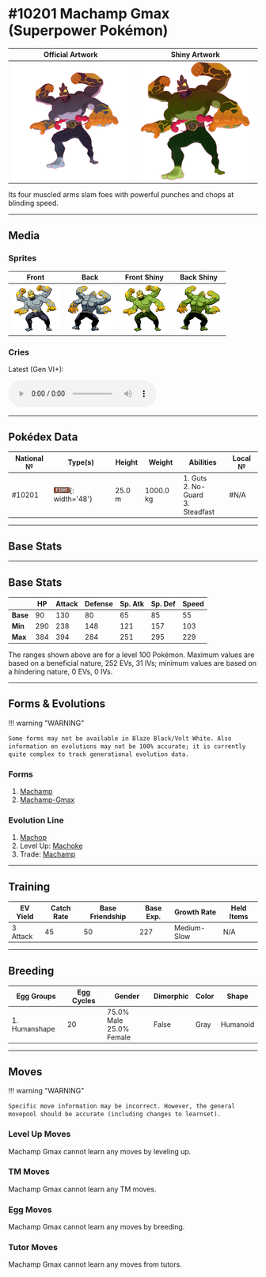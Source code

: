 # #10201 Machamp Gmax (Superpower Pokémon)

| Official Artwork | Shiny Artwork |
| --- | --- |
| ![Official Artwork](../assets/sprites/machamp-gmax/official_artwork.png) | ![Shiny Artwork](../assets/sprites/machamp-gmax/official_artwork_shiny.png) |

Its four muscled arms slam foes with powerful punches and chops at blinding speed.

---

## Media

### Sprites

| Front | Back | Front Shiny | Back Shiny |
| --- | --- | --- | --- |
| ![Front](../assets/sprites/machamp-gmax/front.png) | ![Back](../assets/sprites/machamp-gmax/back.png) | ![Front Shiny](../assets/sprites/machamp-gmax/front_shiny.png) | ![Back Shiny](../assets/sprites/machamp-gmax/back_shiny.png) |

### Cries

Latest (Gen VI+):
<p><audio controls>
  <source src='../assets/cries/machamp-gmax/latest.ogg' type='audio/ogg'>
  Your browser does not support the audio element.
</audio></p>

---

## Pokédex Data

| National № | Type(s) | Height | Weight | Abilities | Local № |
|------------|---------|--------|--------|-----------|---------|
| #10201 | ![fighting](../assets/types/fighting.png){: width='48'} | 25.0 m | 1000.0 kg | 1. Guts<br>2. No-Guard<br>3. Steadfast | #N/A |

---

## Base Stats
---

## Base Stats
|   | HP | Attack | Defense | Sp. Atk | Sp. Def | Speed |
|---|----|--------|---------|---------|---------|-------|
| **Base** | 90 | 130 | 80 | 65 | 85 | 55 |
| **Min** | 290 | 238 | 148 | 121 | 157 | 103 |
| **Max** | 384 | 394 | 284 | 251 | 295 | 229 |

The ranges shown above are for a level 100 Pokémon. Maximum values are based on a beneficial nature, 252 EVs, 31 IVs; minimum values are based on a hindering nature, 0 EVs, 0 IVs.

---

## Forms & Evolutions

!!! warning "WARNING"

    Some forms may not be available in Blaze Black/Volt White. Also information on evolutions may not be 100% accurate; it is currently quite complex to track generational evolution data.

### Forms

1. [Machamp](machamp.md/)
2. [Machamp-Gmax](machamp-gmax.md/)

### Evolution Line

1. [Machop](machop.md/)
1. Level Up: [Machoke](machoke.md/)
1. Trade: [Machamp](machamp.md/)

---

## Training

| EV Yield | Catch Rate | Base Friendship | Base Exp. | Growth Rate | Held Items |
|----------|------------|-----------------|-----------|-------------|------------|
| 3 Attack | 45 | 50 | 227 | Medium-Slow | N/A |

---

## Breeding

| Egg Groups | Egg Cycles | Gender | Dimorphic | Color | Shape |
|------------|------------|--------|-----------|-------|-------|
| 1. Humanshape | 20 | 75.0% Male<br>25.0% Female | False | Gray | Humanoid |

---

## Moves

!!! warning "WARNING"

    Specific move information may be incorrect. However, the general movepool should be accurate (including changes to learnset).

### Level Up Moves

Machamp Gmax cannot learn any moves by leveling up.
### TM Moves

Machamp Gmax cannot learn any TM moves.
### Egg Moves

Machamp Gmax cannot learn any moves by breeding.
### Tutor Moves

Machamp Gmax cannot learn any moves from tutors.
